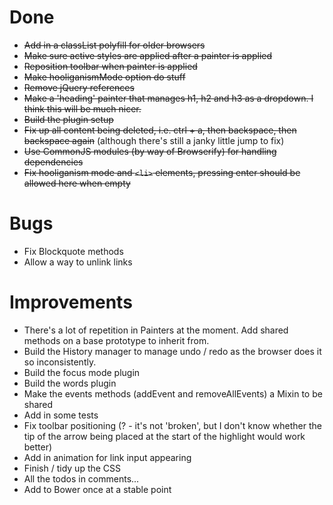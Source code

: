 # Done

* ~~Add in a classList polyfill for older browsers~~
* ~~Make sure active styles are applied after a painter is applied~~
* ~~Reposition toolbar when painter is applied~~
* ~~Make hooliganismMode option do stuff~~
* ~~Remove jQuery references~~
* ~~Make a 'heading' painter that manages h1, h2 and h3 as a dropdown. I think this will be much nicer.~~ 
* ~~Build the plugin setup~~
* ~~Fix up all content being deleted, i.e. ctrl + a, then backspace, then backspace again~~ (although there's still a janky little jump to fix)
* ~~Use CommonJS modules (by way of Browserify) for handling dependencies~~
* ~~Fix hooliganism mode and `<li>` elements, pressing enter should be allowed here when empty~~

# Bugs 

* Fix Blockquote methods
* Allow a way to unlink links

# Improvements

* There's a lot of repetition in Painters at the moment. Add shared methods on a base prototype to inherit from.
* Build the History manager to manage undo / redo as the browser does it so inconsistently.
* Build the focus mode plugin
* Build the words plugin
* Make the events methods (addEvent and removeAllEvents) a Mixin to be shared
* Add in some tests
* Fix toolbar positioning (? - it's not 'broken', but I don't know whether the tip of the arrow being placed at the start of the highlight would work better) 
* Add in animation for link input appearing
* Finish / tidy up the CSS
* All the todos in comments...
* Add to Bower once at a stable point